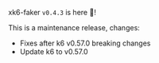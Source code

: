 xk6-faker `v0.4.3` is here 🎉!

This is a maintenance release, changes:

- Fixes after k6 v0.57.0 breaking changes
- Update k6 to v0.57.0
